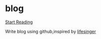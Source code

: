 blog
====

[Start Reading](https://github.com/fanchangyong/blog/issues)

Write blog using github,inspired by [lifesinger](https://github.com/lifesinger/lifesinger.github.com/issues?q=label%3Ablog)

